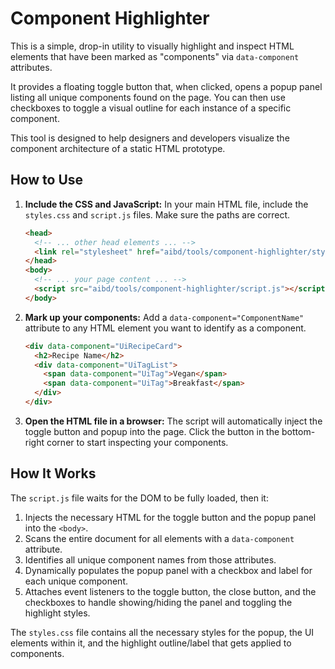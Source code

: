 # Component Highlighter

This is a simple, drop-in utility to visually highlight and inspect HTML elements that have been marked as "components" via `data-component` attributes.

It provides a floating toggle button that, when clicked, opens a popup panel listing all unique components found on the page. You can then use checkboxes to toggle a visual outline for each instance of a specific component.

This tool is designed to help designers and developers visualize the component architecture of a static HTML prototype.

## How to Use

1.  **Include the CSS and JavaScript:**
    In your main HTML file, include the `styles.css` and `script.js` files. Make sure the paths are correct.

    ```html
    <head>
      <!-- ... other head elements ... -->
      <link rel="stylesheet" href="aibd/tools/component-highlighter/styles.css" />
    </head>
    <body>
      <!-- ... your page content ... -->
      <script src="aibd/tools/component-highlighter/script.js"></script>
    </body>
    ```

2.  **Mark up your components:**
    Add a `data-component="ComponentName"` attribute to any HTML element you want to identify as a component.

    ```html
    <div data-component="UiRecipeCard">
      <h2>Recipe Name</h2>
      <div data-component="UiTagList">
        <span data-component="UiTag">Vegan</span>
        <span data-component="UiTag">Breakfast</span>
      </div>
    </div>
    ```

3.  **Open the HTML file in a browser:**
    The script will automatically inject the toggle button and popup into the page. Click the button in the bottom-right corner to start inspecting your components.

## How It Works

The `script.js` file waits for the DOM to be fully loaded, then it:

1.  Injects the necessary HTML for the toggle button and the popup panel into the `<body>`.
2.  Scans the entire document for all elements with a `data-component` attribute.
3.  Identifies all unique component names from those attributes.
4.  Dynamically populates the popup panel with a checkbox and label for each unique component.
5.  Attaches event listeners to the toggle button, the close button, and the checkboxes to handle showing/hiding the panel and toggling the highlight styles.

The `styles.css` file contains all the necessary styles for the popup, the UI elements within it, and the highlight outline/label that gets applied to components.
